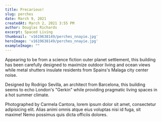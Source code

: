 ```yaml
---
title: Precarious!
slug: perches
date: March 9, 2021
createdAt: March 2, 2021 3:55 PM
author: Douglas Richards
excerpt: Spaced Living
thumbnail: 'v1619638149/perches_nnayie.jpg'
heroImage: 'v1619638149/perches_nnayie.jpg'
exampleImage: ""
---
```


Appearing to be from a science fiction outer planet settlement, this building has been carefully designed to maximize outdoor living and ocean views while metal shutters insulate residents from Spains's Malaga city center noise.

Designed by Rodrigo Sevilla, an architect from Barcelona, this building seems to echo London's "Gerkin" while providing pragmatic living spaces in a hot summer climate.

Photographed by Carmela Cantora, lorem ipsum dolor sit amet, consectetur adipisicing elit. Alias animi omnis atque eius voluptas nisi id fuga, sit maxime! Nemo possimus quis dicta officiis dolores.
